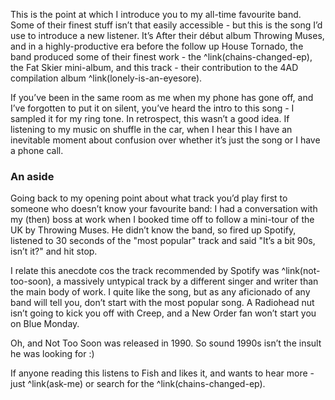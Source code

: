 This is the point at which I introduce you to my all-time favourite band. Some of their finest stuff isn’t that easily accessible - but this is the song I’d use to introduce a new listener. It’s  After their début album Throwing Muses, and in a highly-productive era before the follow up House Tornado, the band produced some of their finest work  - the ^link(chains-changed-ep), the Fat Skier mini-album, and this track - their contribution to the 4AD compilation album ^link(lonely-is-an-eyesore).

If you’ve been in the same room as me when my phone has gone off, and I’ve forgotten to put it on silent, you’ve heard the intro to this song - I sampled it for my ring tone. In retrospect, this wasn’t a good idea. If listening to my music on shuffle in the car, when I hear this I have an inevitable moment about confusion over whether it’s just the song or I have a phone call.

### An aside
 
 Going back to my opening point about what track you’d play first to someone who doesn’t know your favourite band: I had a conversation with my (then) boss at work when I booked time off to follow a mini-tour of the UK by Throwing Muses. He didn’t know the band, so fired up Spotify, listened to 30 seconds of the "most popular" track and said "It’s a bit 90s, isn’t it?" and hit stop.
 
 I relate this anecdote cos the track recommended by Spotify was ^link(not-too-soon), a massively untypical track by a different singer and writer than the main body of work. I quite like the song, but as any aficionado of any band will tell you, don’t start with the most popular song. A Radiohead nut isn’t going to kick you off with Creep, and a New Order fan won’t start you on Blue Monday.
 
 Oh, and Not Too Soon was released in 1990. So sound 1990s isn’t the insult he was looking for :)
 
 If anyone reading this listens to Fish and likes it, and wants to hear more - just ^link(ask-me) or search for the ^link(chains-changed-ep).
